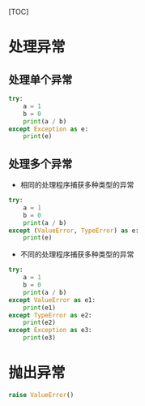 [TOC]

# 处理异常
## 处理单个异常
```python
try:
    a = 1
    b = 0
    print(a / b)
except Exception as e:
    print(e)
```
## 处理多个异常
- 相同的处理程序捕获多种类型的异常
```python
try:
    a = 1
    b = 0
    print(a / b)
except (ValueError, TypeError) as e:
    print(e)
```
- 不同的处理程序捕获多种类型的异常
```python
try:
    a = 1
    b = 0
    print(a / b)
except ValueError as e1:
    print(e1)
except TypeError as e2:
    print(e2)
except Exception as e3:
    print(e3)
```
# 抛出异常
```python
raise ValueError()
```

